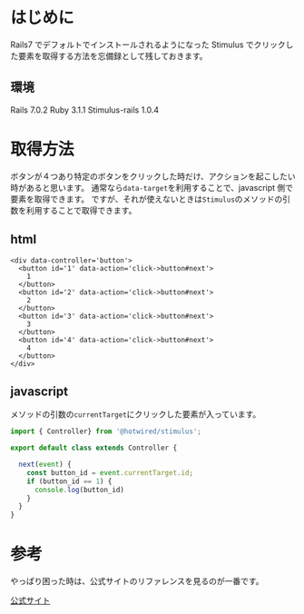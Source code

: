<!--
title:   【Stimulus】Stimulusをクリックした要素を取得する方法
tags:    JavaScript,Rails7,Stimulus
id:      b29f272230fd7ec199ea
private: false
-->


# はじめに

Rails7 でデフォルトでインストールされるようになった Stimulus でクリックした要素を取得する方法を忘備録として残しておきます。

## 環境

Rails 7.0.2
Ruby 3.1.1
Stimulus-rails 1.0.4

# 取得方法

ボタンが４つあり特定のボタンをクリックした時だけ、アクションを起こしたい時があると思います。
通常なら`data-target`を利用することで、javascript 側で要素を取得できます。
ですが、それが使えないときは`Stimulus`のメソッドの引数を利用することで取得できます。

## html

```html: button.html
<div data-controller='button'>
  <button id='1' data-action='click->button#next'>
    1
  </button>
  <button id='2' data-action='click->button#next'>
    2
  </button>
  <button id='3' data-action='click->button#next'>
    3
  </button>
  <button id='4' data-action='click->button#next'>
    4
  </button>
</div>

```

## javascript

メソッドの引数の`currentTarget`にクリックした要素が入っています。

```javascript:button_controller.js
import { Controller} from '@hotwired/stimulus';

export default class extends Controller {

  next(event) {
    const button_id = event.currentTarget.id;
    if (button_id == 1) {
      console.log(button_id)
    }
  }
}

```

# 参考

やっぱり困った時は、公式サイトのリファレンスを見るのが一番です。

[公式サイト](https://stimulus.hotwired.dev/reference/actions)
